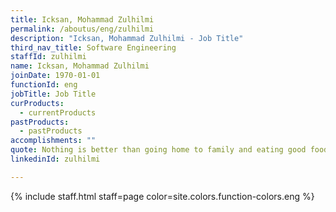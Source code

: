 ```yaml
---
title: Icksan, Mohammad Zulhilmi
permalink: /aboutus/eng/zulhilmi
description: "Icksan, Mohammad Zulhilmi - Job Title"
third_nav_title: Software Engineering
staffId: zulhilmi
name: Icksan, Mohammad Zulhilmi
joinDate: 1970-01-01
functionId: eng
jobTitle: Job Title
curProducts:
  - currentProducts
pastProducts:
  - pastProducts
accomplishments: ""
quote: Nothing is better than going home to family and eating good food and relaxing
linkedinId: zulhilmi

---
```


{% include staff.html staff=page color=site.colors.function-colors.eng %}

